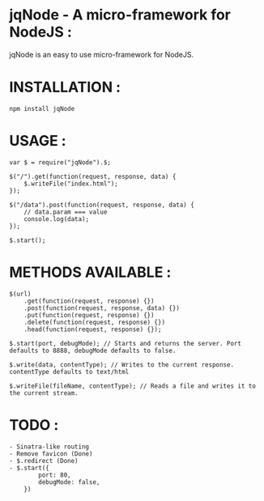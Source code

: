 jqNode - A micro-framework for NodeJS : 
=======================================
jqNode is an easy to use micro-framework for NodeJS.

INSTALLATION :
==============
	npm install jqNode

USAGE :
=======
	var $ = require("jqNode").$;

	$("/").get(function(request, response, data) {
		$.writeFile("index.html");
	});

	$("/data").post(function(request, response, data) {
		// data.param === value
		console.log(data);
	});

	$.start();


METHODS AVAILABLE : 
===================

	$(url)
		.get(function(request, response) {})
		.post(function(request, response, data) {})
		.put(function(request, response) {})
		.delete(function(request, response) {})
		.head(function(request, response) {});

	$.start(port, debugMode); // Starts and returns the server. Port defaults to 8888, debugMode defaults to false.

	$.write(data, contentType); // Writes to the current response. contentType defaults to text/html

	$.writeFile(fileName, contentType); // Reads a file and writes it to the current stream.

TODO : 
======
	- Sinatra-like routing
	- Remove favicon (Done)
	- $.redirect (Done)
	- $.start({
			port: 80,
			debugMode: false,
		})